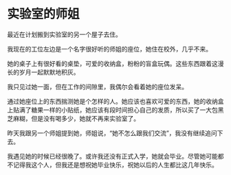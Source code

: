 # 实验室的师姐

最近在计划搬到实验室的另一个屋子去住。

我现在的工位左边是一个名字很好听的师姐的座位，她住在校外，几乎不来。

她的桌子上有很好看的桌垫，可爱的收纳盒，粉粉的盲盒玩偶。这些东西跟着这漫长的岁月一起默默地积灰。

我只见过她一面，但在工作的间隙里，我偶尔会看着她的座位发呆。

通过她座位上的东西揣测她是个怎样的人。她应该也喜欢可爱的东西，她的收纳盒上贴满了糖果一样的小贴纸，她应该有段时间担心自己的发质，所以买了一大包黑芝麻糊，但是没有喝多少，她就不再来实验室了。

昨天我跟另一个师姐提到她，师姐说，“她不怎么跟我们交流”，我没有继续追问下去。

我遇见她的时候已经很晚了。或许我还没有正式入学，她就会毕业。尽管她可能都不记得我这个人，但我还是想祝她毕业快乐，祝她以后的人生都比这几年快乐。